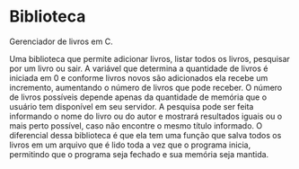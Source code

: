 # Biblioteca
Gerenciador de livros em C.

Uma biblioteca que permite adicionar livros, listar todos os livros, pesquisar por um livro ou sair.
A variável que determina a quantidade de livros é iniciada em 0 e conforme livros novos são adicionados ela recebe um incremento, aumentando o número de livros que pode receber. O número de livros possíveis depende apenas da quantidade de memória que o usuário tem disponível em seu servidor.
A pesquisa pode ser feita informando o nome do livro ou do autor e mostrará resultados iguais ou o mais perto possível, caso não encontre o mesmo título informado.
O diferencial dessa biblioteca é que ela tem uma função que salva todos os livros em um arquivo que é lido toda a vez que o programa inicia, permitindo que o programa seja fechado e sua memória seja mantida.
